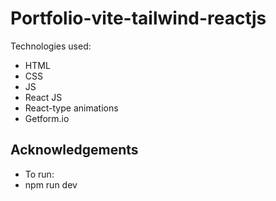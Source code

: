 # Portfolio-vite-tailwind-reactjs

Technologies used:

- HTML
- CSS
- JS
- React JS
- React-type animations
- Getform.io

## Acknowledgements

- To run:
- npm run dev



